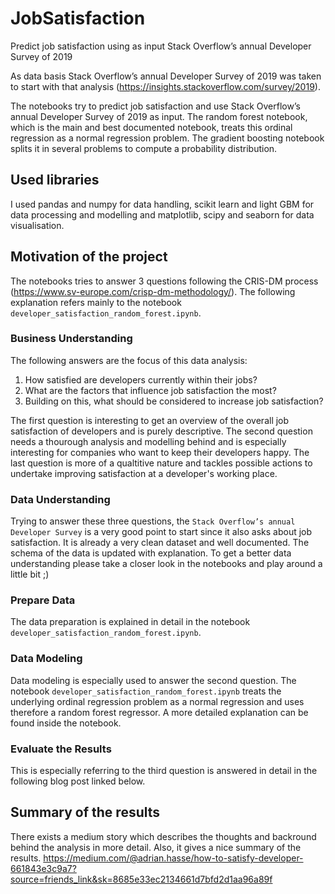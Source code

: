 # JobSatisfaction
Predict job satisfaction using as input Stack Overflow’s annual Developer Survey of 2019

As data basis Stack Overflow’s annual Developer Survey of 2019 was taken to start with that analysis (https://insights.stackoverflow.com/survey/2019).

The notebooks try to predict job satisfaction and use Stack Overflow’s annual Developer Survey of 2019 as input. The random forest notebook, which is the main and best documented notebook, treats this ordinal regression as a normal regression problem. The gradient boosting notebook splits it in several problems to compute a probability distribution.

## Used libraries
I used pandas and numpy for data handling, scikit learn and light GBM for data processing and modelling and matplotlib, scipy and seaborn for data visualisation.

## Motivation of the project
The notebooks tries to answer 3 questions following the CRIS-DM process (https://www.sv-europe.com/crisp-dm-methodology/). The following explanation refers mainly to the notebook `developer_satisfaction_random_forest.ipynb`.

### Business Understanding
The following answers are the focus of this data analysis:
1. How satisfied are developers currently within their jobs?
2. What are the factors that influence job satisfaction the most?
3. Building on this, what should be considered to increase job satisfaction?

The first question is interesting to get an overview of the overall job satisfaction of developers and is purely descriptive. The second question needs a thourough analysis and modelling behind and is especially interesting for companies who want to keep their developers happy. The last question is more of a qualtitive nature and tackles possible actions to undertake improving satisfaction at a developer's working place.

### Data Understanding
Trying to answer these three questions, the `Stack Overflow’s annual Developer Survey` is a very good point to start since it also asks about job satisfaction. It is already a very clean dataset and well documented. The schema of the data is updated with explanation. To get a better data understanding please take a closer look in the notebooks and play around a little bit ;)

### Prepare Data
The data preparation is explained in detail in the notebook `developer_satisfaction_random_forest.ipynb`.

### Data Modeling
Data modeling is especially used to answer the second question. The notebook `developer_satisfaction_random_forest.ipynb` treats the underlying ordinal regression problem as a normal regression and uses therefore a random forest regressor. A more detailed explanation can be found inside the notebook.

### Evaluate the Results
This is especially referring to the third question is answered in detail in the following blog post linked below.

## Summary of the results
There exists a medium story which describes the thoughts and backround behind the analysis in more detail. Also, it gives a nice summary of the results. 
https://medium.com/@adrian.hasse/how-to-satisfy-developer-661843e3c9a7?source=friends_link&sk=8685e33ec2134661d7bfd2d1aa96a89f

